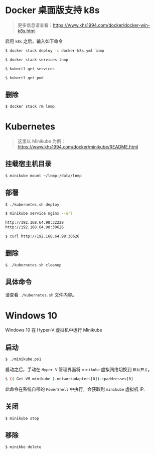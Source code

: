 # Docker 桌面版支持 k8s

>更多信息请查看：https://www.khs1994.com/docker/docker-win-k8s.html

启用 `k8s` 之后，输入如下命令

```bash
$ docker stack deploy -c docker-k8s.yml lnmp

$ docker stack services lnmp

$ kubectl get services

$ kubectl get pod
```

## 删除

```bash
$ docker stack rm lnmp
```

# Kubernetes

> 这里以 Minikube 为例：https://www.khs1994.com/docker/minikube/README.html

## 挂载宿主机目录

```bash
$ minikube mount ~/lnmp:/data/lnmp
```

## 部署

```bash
$ ./kubernetes.sh deploy

$ minikube service nginx --url

http://192.168.64.98:32228
http://192.168.64.98:30626

$ curl http://192.168.64.98:30626
```

## 删除

```bash
$ ./kubernetes.sh cleanup
```

## 具体命令

请查看 `./kubernetes.sh` 文件内容。

# Windows 10

Windows 10 在 Hyper-V 虚拟机中运行 Minikube

## 启动

```bash
$ ./minikube.ps1
```

启动之后，手动在 `Hyper-V` 管理界面将 `minikube` 虚拟网络切换到 `默认开关`。

```bash
$ (( Get-VM minikube ).networkadapters[0]).ipaddresses[0]
```

此命令在系统自带的 `PowerShell` 中执行，会获取到 `minikube` 虚拟机 IP.

## 关闭

```bash
$ minikube stop
```

## 移除

```bash
$ minikbe delete
```
